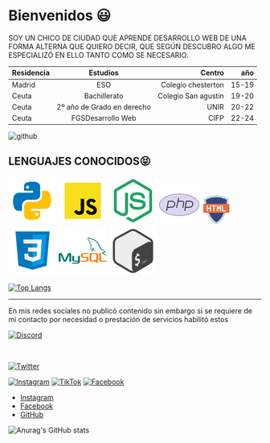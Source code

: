 # Bienvenidos 😃

SOY UN CHICO DE CIUDAD QUE APRENDE DESARROLLO WEB DE UNA FORMA ALTERNA QUE QUIERO DECIR, QUE SEGÚN DESCUBRO ALGO ME ESPECIALIZÓ EN ELLO TANTO COMO SE NECESARIO.

|Residencia|Estudios|Centro|año|
|:---|:---:|---:|---:|
|Madrid| ESO| Colegio chesterton|15-19|
|Ceuta|Bachillerato|Colegio San agustin|19-20|
|Ceuta| 2º año de Grado en derecho| UNIR|20-22|
|Ceuta| FGSDesarrollo Web| CIFP| 22-24|

![github](https://github-profile-trophy.vercel.app/?username=MarcosDominguezVega&theme=radical&no-frame=false&no-bg=false&margin-w=4)
## **LENGUAJES CONOCIDOS**😝
![PYTHON](icons8-python.svg)
![JAVASCRIPT](icons8-javascript.svg)
![NODEJS](icons8-node-js.svg)
![PHP](icons8-php-logo.svg)
![HTML](icons8-html-60.png)
![CSS](icons8-css3.svg)
![MYSQL](icons8-mysql-logo.svg)
![BASH](icons8-bash.svg)

[![Top Langs](https://github-readme-stats.vercel.app/api/top-langs/?username=MarcosDominguezVega&hide_progress=true&layout=compact&bg_color=DEG,75b9ed,000000,5b139f&theme=nightowl)](https://github.com/anuraghazra/github-readme-stats)

<hr />

En mis redes sociales no publicó contenido sin embargo si se requiere de mi contacto por necesidad o prestación de servicios habilitó estos

[![Discord](https://img.shields.io/badge/Discord-Sxcram02-5865F2?style=for-the-badge&logo=discord&logoColor=white&labelColor=101010)](https://Sxcram02.com/discord)

</br>

[![Twitter](https://img.shields.io/badge/Twitter-@Sxcram02-f5b041?style=for-the-badge&logo=twitter&logoColor=white&labelColor=101010)](https://twitter.com/Sxcram02)

[![Instagram](https://img.shields.io/badge/Instagram-@mouredev-9b59?style=for-the-badge&logo=instagram&logoColor=white&labelColor=101010)](https://instagram.com/mouredev)
[![TikTok](https://img.shields.io/badge/TikTok-@mouredev-69C9D0?style=for-the-badge&logo=tiktok&logoColor=white&labelColor=101010)](https://tiktok.com/@mouredev)
[![Facebook](https://img.shields.io/badge/Facebook-@mouredev-1877F2?style=for-the-badge&logo=facebook&logoColor=white&labelColor=101010)](https://facebook.com/mouredev)
- [Instagram](https://instagram.com/Sxcram.02)
- [Facebook](https://www.facebook.com/Sxcram02)
- [GitHub](https://github.com/Sxcram02)

![Anurag's GitHub stats](https://github-readme-stats.vercel.app/api?username=MarcosDominguezVega&show_icons=true&theme=nightowl&bg_color=DEG,75b9ed,000000,5b139f)



